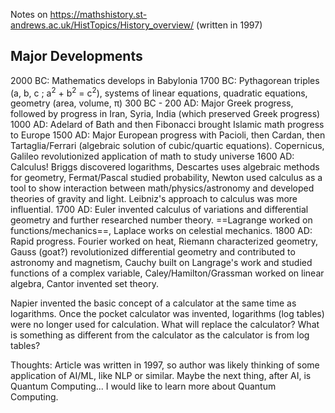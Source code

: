 Notes on https://mathshistory.st-andrews.ac.uk/HistTopics/History_overview/ (written in 1997)

## Major Developments
2000 BC: Mathematics develops in Babylonia
1700 BC: Pythagorean triples (a, b, c ; a<sup>2</sup> + b<sup>2</sup> = c<sup>2</sup>), systems of linear equations, quadratic equations, geometry (area, volume, π)
300 BC - 200 AD: Major Greek progress, followed by progress in Iran, Syria, India (which preserved Greek progress)
1000 AD: Adelard of Bath and then Fibonacci brought Islamic math progress to Europe
1500 AD: Major European progress with Pacioli, then Cardan, then Tartaglia/Ferrari (algebraic solution of cubic/quartic equations). Copernicus, Galileo revolutionized application of math to study universe
1600 AD: Calculus! Briggs discovered logarithms, Descartes uses algebraic methods for geometry, Fermat/Pascal studied probability, Newton used calculus as a tool to show interaction between math/physics/astronomy and developed theories of gravity and light. Leibniz's approach to calculus was more influential.
1700 AD: Euler invented calculus of variations and differential geometry and further researched number theory. ==Lagrange worked on functions/mechanics==, Laplace works on celestial mechanics.
1800 AD: Rapid progress. Fourier worked on heat, Riemann characterized geometry, Gauss (goat?) revolutionized differential geometry and contributed to astronomy and magnetism, Cauchy built on Langrage's work and studied functions of a complex variable,  Caley/Hamilton/Grassman worked on linear algebra, Cantor invented set theory.


Napier invented the basic concept of a calculator at the same time as logarithms. Once the pocket calculator was invented, logarithms (log tables) were no longer used for calculation. What will replace the calculator? What is something as different from the calculator as the calculator is from log tables?

Thoughts: Article was written in 1997, so author was likely thinking of some application of AI/ML, like NLP or similar. Maybe the next thing, after AI, is Quantum Computing... I would like to learn more about Quantum Computing.





